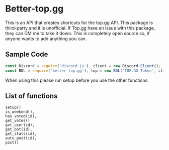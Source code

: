 # Better-top.gg
This is an API that creates shortcuts for the top.gg API. This package is third-party and it is unofficial.
If Top.gg have an issue with this package, they can DM me to take it down.
This is completely open source so, if anyone wants to add anything you can.

## Sample Code
```js
const Discord = require('discord.js'), client = new Discord.Client();
const BDL = require('better-top.gg'), top = new BDL('TOP.GG Token', client); // client is the discord client
```

When using this please run setup before you use the other functions.

## List of functions
```
setup()
is_weekend(),
has_voted(id),
get_votes()
get_user(id),
get_bot(id),
get_stats(id),
auto_post(id),
post()
```